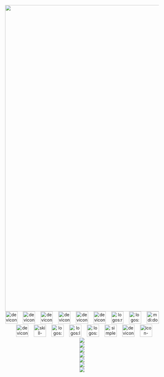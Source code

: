 <div align="center">
    <img src="https://user-images.githubusercontent.com/74038190/225813708-98b745f2-7d22-48cf-9150-083f1b00d6c9.gif" width="1000" />
</div>
<div align="center">
      <img src="https://quotes-github-readme.vercel.app/api?theme=tokyonight&border=true&author=&quote=&type=horizontal" alt="" />
</div>
<div align="center"><img src="https://api.iconify.design/devicon/html5.svg" alt="devicon:html5" height="40" />
    <img width="10" />
    <img src="https://api.iconify.design/devicon/css3.svg" alt="devicon:css3" height="40" />
    <img width="10" />
    <img src="https://api.iconify.design/devicon/javascript.svg" alt="devicon:javascript" height="40" />
    <img width="10" />
    <img src="https://api.iconify.design/devicon/react.svg" alt="devicon:react" height="40" />
    <img width="10" />
    <img src="https://api.iconify.design/devicon/nodejs.svg" alt="devicon:nodejs" height="40" />
    <img width="10" />
    <img src="https://api.iconify.design/devicon/tailwindcss.svg" alt="devicon:tailwindcss" height="40" />
    <img width="10" />
    <img src="https://api.iconify.design/logos/react-query-icon.svg" alt="logos:react-query-icon" height="40" />
    <img width="10" />
    <img src="https://api.iconify.design/logos/c-sharp.svg" alt="logos:c-sharp" height="40" />
    <img width="10" />
    <img src="https://api.iconify.design/mdi/dot-net.svg" alt="mdi:dot-net" height="40" />
    <img width="10" />
    <img src="https://api.iconify.design/devicon/typescript.svg" alt="devicon:typescript" height="40" />
    <img width="10" />
    <img src="https://api.iconify.design/skill-icons/bootstrap.svg" alt="skill-icons:bootstrap" height="40" />
    <img width="10" />
    <img src="https://api.iconify.design/logos/php.svg" alt="logos:php" height="40" />
    <img width="10" />
    <img src="https://api.iconify.design/logos/laravel.svg" alt="logos:laravel" height="40" />
    <img width="10" />
    <img src="https://api.iconify.design/logos/mysql.svg" alt="logos:mysql" height="40" />
    <img width="10" />
    <img src="https://api.iconify.design/simple-icons/radixui.svg" alt="simple-icons:radixui" height="40" />
    <img width="10" />
    <img src="https://api.iconify.design/devicon/materialui.svg" alt="devicon:materialui" height="40" />
    <img width="10" />
    <img src="https://api.iconify.design/icon-park/other.svg" alt="icon-park:other" height="40" />
</div>
<div align="center">
    <img src="https://count.getloli.com/get/@tvanlong?theme=rule34" />
</div>
<div align="center">
    <img src="https://github-readme-stats.vercel.app/api?username=tvanlong&theme=tokyonight&hide_border=true&show_icons=true&hide_title=false&disable_animations=false&hide_rank=false&rank_icon=default&hide=&show=&locale=EN" />
</div>
<div align="center">
    <img src="https://streak-stats.demolab.com?user=tvanlong&theme=tokyonight&hide_border=true&disable_animations=false&hide_total_contributions=false&hide_current_streak=false&hide_longest_streak=false&mode=daily&locale=EN" />
</div>
<div align="center">
    <img src="https://github-readme-stats.vercel.app/api/top-langs?username=tvanlong&theme=tokyonight&hide_border=true&hide_title=false&langs_count=5&locale=EN" />
</div>
<div align="center">
    <img src="https://github-trophies.vercel.app?username=tvanlong&theme=tokyonight&title=MultiLanguage%2CLongTimeUser%2CNewUser%2CStars%2CFollowers%2CCommits%2CRepositories%2CIssues%2CPullRequest%2CAchieveSuperRank%2CAncientUser%2COrganizations&no-frame=true" />        
</div>
<div align="center">
    <img src="https://github-readme-activity-graph.vercel.app/graph?username=tvanlong&theme=tokyo-night&hide_border=true&height=400&area=true&custom_title=&hide_title=false&radius=0&active=true&align=center" />
</div>
<div align="center">
    <img src="https://github-profile-summary-cards.vercel.app/api/cards/profile-details?username=tvanlong&theme=tokyonight" />
</div>
